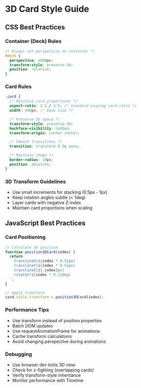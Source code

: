 # 3D Card Style Guide

## CSS Best Practices

### Container (Deck) Rules

```css
/* Always set perspective on container */
#deck {
  perspective: 1000px;
  transform-style: preserve-3d;
  position: relative;
}
```

### Card Rules

```css
.card {
  /* Maintain card proportions */
  aspect-ratio: 2.5 / 3.5; /* Standard playing card ratio */
  width: 100px; /* Base size */

  /* Preserve 3D space */
  transform-style: preserve-3d;
  backface-visibility: hidden;
  transform-origin: center center;

  /* Smooth transitions */
  transition: transform 0.5s ease;

  /* Maintain shape */
  border-radius: 10px;
  position: absolute;
}
```

### 3D Transform Guidelines

- Use small increments for stacking (0.5px - 1px)
- Keep rotation angles subtle (< 1deg)
- Layer cards with negative Z-index
- Maintain card proportions when scaling

## JavaScript Best Practices

### Card Positioning

```javascript
// Calculate 3D position
function position3DCard(index) {
  return `
    translateX(${index * 0.5}px) 
    translateY(${index * 0.5}px) 
    translateZ(${-index}px) 
    rotateX(${index * 0.2}deg)
  `;
}

// Apply transform
card.style.transform = position3DCard(index);
```

### Performance Tips

- Use transform instead of position properties
- Batch DOM updates
- Use requestAnimationFrame for animations
- Cache transform calculations
- Avoid changing perspective during animations

### Debugging

- Use browser dev tools 3D view
- Check for z-fighting (overlapping cards)
- Verify transform-style inheritance
- Monitor performance with Timeline
